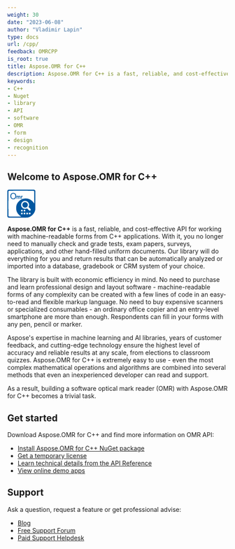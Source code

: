 ```yaml
---
weight: 30
date: "2023-06-08"
author: "Vladimir Lapin"
type: docs
url: /cpp/
feedback: OMRCPP
is_root: true
title: Aspose.OMR for C++
description: Aspose.OMR for C++ is a fast, reliable, and cost-effective API for creating and recognizing machine-readable forms for education, elections, business, government, and other industries.
keywords:
- C++
- Nuget
- library
- API
- software
- OMR
- form
- design
- recognition
---
```


## Welcome to Aspose.OMR for C++

![Aspose.OMR for C++](omr-cpp.png)

**Aspose.OMR for C++** is a fast, reliable, and cost-effective API for working with machine-readable forms from C++ applications. With it, you no longer need to manually check and grade tests, exam papers, surveys, applications, and other hand-filled uniform documents. Our library will do everything for you and return results that can be automatically analyzed or imported into a database, gradebook or CRM system of your choice.

The library is built with economic efficiency in mind. No need to purchase and learn professional design and layout software - machine-readable forms of any complexity can be created with a few lines of code in an easy-to-read and flexible markup language. No need to buy expensive scanners or specialized consumables - an ordinary office copier and an entry-level smartphone are more than enough. Respondents can fill in your forms with any pen, pencil or marker.

Aspose's expertise in machine learning and AI libraries, years of customer feedback, and cutting-edge technology ensure the highest level of accuracy and reliable results at any scale, from elections to classroom quizzes. Aspose.OMR for C++ is extremely easy to use - even the most complex mathematical operations and algorithms are combined into several methods that even an inexperienced developer can read and support.

As a result, building a software optical mark reader (OMR) with Aspose.OMR for C++ becomes a trivial task.

## Get started

Download Aspose.OMR for C++ and find more information on OMR API:

- [Install Aspose.OMR for C++ NuGet package](https://www.nuget.org/packages/Aspose.OMR.Cpp/)
- [Get a temporary license](https://purchase.aspose.com/temporary-license/)
- [Learn technical details from the API Reference](https://reference.aspose.com/omr/cpp/aspose.omr/)
- [View online demo apps](https://products.aspose.app/omr/family)

## Support

Ask a question, request a feature or get professional advise:

- [Blog](https://blog.aspose.com/category/omr/)
- [Free Support Forum](https://forum.aspose.com/c/omr/38)
- [Paid Support Helpdesk](https://helpdesk.aspose.com/)
